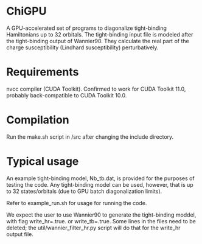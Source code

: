 # ChiGPU
A GPU-accelerated set of programs to diagonalize tight-binding Hamiltonians up to 32 orbitals. The tight-binding input file is modeled after the tight-binding output of Wannier90. They calculate the real part of the charge susceptibility (Lindhard susceptibility) perturbatively.

# Requirements
nvcc compiler (CUDA Toolkit). Confirmed to work for CUDA Toolkit 11.0, probably back-compatible to CUDA Toolkit 10.0.

# Compilation
Run the make.sh script in /src after changing the include directory. 

# Typical usage
An example tight-binding model, Nb_tb.dat, is provided for the purposes of testing the code. Any tight-binding model can be used, however, that is up to 32 states/orbitals (due to GPU batch diagonalization limits). 

Refer to example_run.sh for usage for running the code.

We expect the user to use Wannier90 to generate the tight-binding moddel, with flag write_hr=.true. or write_tb=.true. Some lines in the files need to be deleted; the util/wannier_filter_hr.py script will do that for the write_hr output file.

